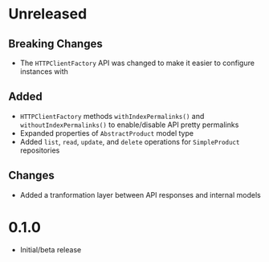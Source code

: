 # Unreleased

## Breaking Changes

- The `HTTPClientFactory` API was changed to make it easier to configure instances with

## Added

- `HTTPClientFactory` methods `withIndexPermalinks()` and `withoutIndexPermalinks()` to enable/disable API pretty permalinks
- Expanded properties of `AbstractProduct` model type
- Added `list`, `read`, `update`, and `delete` operations for `SimpleProduct` repositories

## Changes

- Added a tranformation layer between API responses and internal models

# 0.1.0

- Initial/beta release
